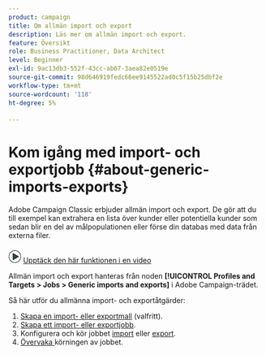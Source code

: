 ```yaml
---
product: campaign
title: Om allmän import och export
description: Läs mer om allmän import och export.
feature: Översikt
role: Business Practitioner, Data Architect
level: Beginner
exl-id: 9ac13db3-552f-43cc-ab67-3aea82e0519e
source-git-commit: 98d646919fedc66ee9145522ad0c5f15b25dbf2e
workflow-type: tm+mt
source-wordcount: '118'
ht-degree: 5%

---
```


# Kom igång med import- och exportjobb {#about-generic-imports-exports}

Adobe Campaign Classic erbjuder allmän import och export. De gör att du till exempel kan extrahera en lista över kunder eller potentiella kunder som sedan blir en del av målpopulationen eller förse din databas med data från externa filer.

![](assets/do-not-localize/how-to-video.png) [Upptäck den här funktionen i en video](../../platform/using/exporting-and-importing-profiles.md#import-profiles-video)

Allmän import och export hanteras från noden **[!UICONTROL Profiles and Targets > Jobs > Generic imports and exports]** i Adobe Campaign-trädet.

Så här utför du allmänna import- och exportåtgärder:

1. [Skapa en import- eller exportmall](../../platform/using/creating-import-export-templates.md)  (valfritt).
1. [Skapa ett import- eller exportjobb](../../platform/using/creating-import-export-jobs.md).
1. Konfigurera och kör jobbet [import](../../platform/using/executing-import-jobs.md) eller [export](../../platform/using/executing-export-jobs.md).
1. [Övervaka ](../../platform/using/monitoring-jobs-execution.md) körningen av jobbet.
